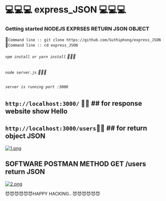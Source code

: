 # :computer::computer::computer: express_JSON :computer::computer::computer:
### Getting started NODEJS EXPRSES RETURN JSON OBJECT

:page_with_curl:`Command line :: git clone https://github.com/Suthiphong/express_JSON `  
:page_with_curl:`Command line :: cd express_JSON`

###### `npm install or yarn install` :page_with_curl::page_with_curl::page_with_curl:
###### `node server.js` :page_with_curl::page_with_curl::page_with_curl:

###### `server is running port :3000`

## `http://localhost:3000/` :triangular_flag_on_post::triangular_flag_on_post: ## for response website show Hello

## `http://localhost:3000/users`:triangular_flag_on_post::triangular_flag_on_post:  ## for return object JSON
[![1.png](https://i.postimg.cc/5NkfpGR5/1.png)](https://postimg.cc/kBKrgj9D)

## SOFTWARE POSTMAN METHOD GET /users return JSON
[![2.png](https://i.postimg.cc/BQjrZvmD/2.png)](https://postimg.cc/nCtR0nbc)

:smiling_imp::smiling_imp::smiling_imp::smiling_imp::smiling_imp::smiling_imp:HAPPY HACKING.. :smiling_imp::smiling_imp::smiling_imp::smiling_imp::smiling_imp::smiling_imp:
